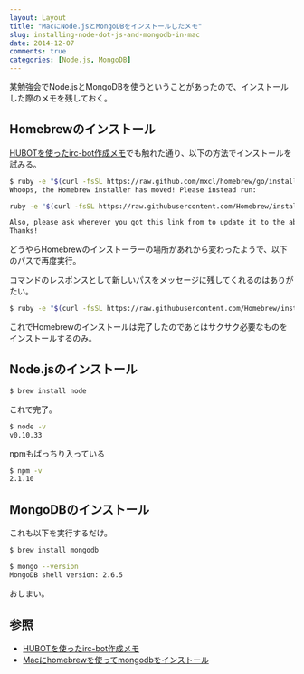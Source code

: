 ```yaml
---
layout: Layout
title: "MacにNode.jsとMongoDBをインストールしたメモ"
slug: installing-node-dot-js-and-mongodb-in-mac
date: 2014-12-07
comments: true
categories: [Node.js, MongoDB]
---
```

某勉強会でNode.jsとMongoDBを使うということがあったので、インストールした際のメモを残しておく。

## Homebrewのインストール
[HUBOTを使ったirc-bot作成メモ](http://sojiro14.github.io/blog/2014/04/19/irc-bot-by-hubot/)でも触れた通り、以下の方法でインストールを試みる。
``` bash
$ ruby -e "$(curl -fsSL https://raw.github.com/mxcl/homebrew/go/install)"
Whoops, the Homebrew installer has moved! Please instead run:

ruby -e "$(curl -fsSL https://raw.githubusercontent.com/Homebrew/install/master/install)"

Also, please ask wherever you got this link from to update it to the above.
Thanks!
```
どうやらHomebrewのインストーラーの場所があれから変わったようで、以下のパスで再度実行。

コマンドのレスポンスとして新しいパスをメッセージに残してくれるのはありがたい。
``` bash
$ ruby -e "$(curl -fsSL https://raw.githubusercontent.com/Homebrew/install/master/install)"
```
これでHomebrewのインストールは完了したのであとはサクサク必要なものをインストールするのみ。

<!-- more -->

## Node.jsのインストール
``` bash
$ brew install node
```
これで完了。
``` bash
$ node -v
v0.10.33
```
npmもばっちり入っている
``` bash
$ npm -v
2.1.10
```

## MongoDBのインストール
これも以下を実行するだけ。
``` bash
$ brew install mongodb
```
``` bash
$ mongo --version
MongoDB shell version: 2.6.5
```
おしまい。

## 参照
* [HUBOTを使ったirc-bot作成メモ](http://sojiro14.github.io/blog/2014/04/19/irc-bot-by-hubot/)
* [Macにhomebrewを使ってmongodbをインストール](http://qiita.com/hajimeni/items/3c93fd981e92f66a20ce)

